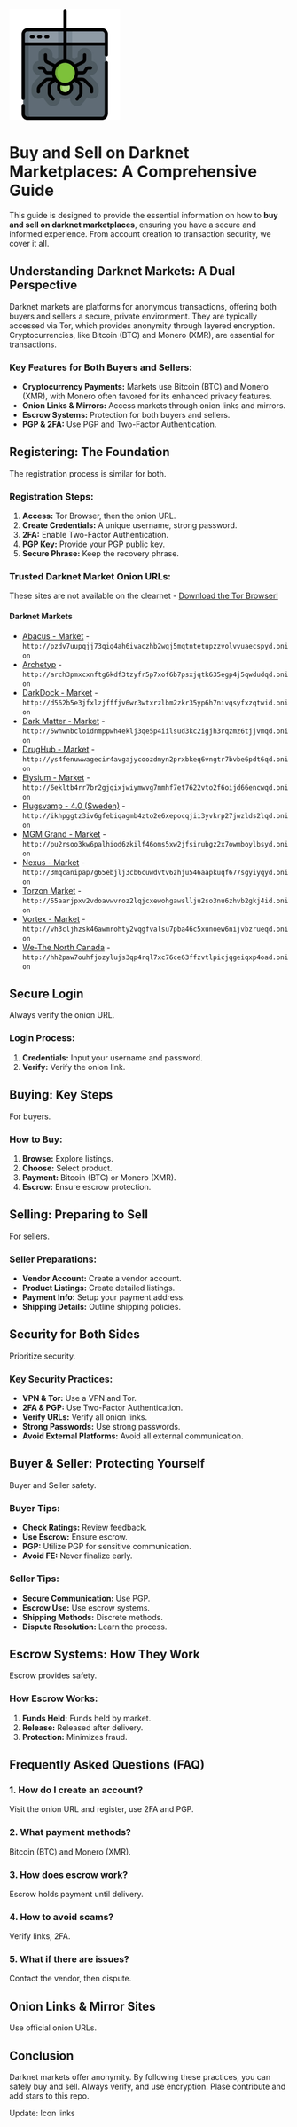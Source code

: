 <img src="/storage/template.webp" width="200">

# Buy and Sell on Darknet Marketplaces: A Comprehensive Guide

This guide is designed to provide the essential information on how to **buy and sell on darknet marketplaces**, ensuring you have a secure and informed experience. From account creation to transaction security, we cover it all.

## Understanding Darknet Markets: A Dual Perspective

Darknet markets are platforms for anonymous transactions, offering both buyers and sellers a secure, private environment.  They are typically accessed via Tor, which provides anonymity through layered encryption.  Cryptocurrencies, like Bitcoin (BTC) and Monero (XMR), are essential for transactions.

### Key Features for Both Buyers and Sellers:

*   **Cryptocurrency Payments:** Markets use Bitcoin (BTC) and Monero (XMR), with Monero often favored for its enhanced privacy features.
*   **Onion Links & Mirrors:** Access markets through onion links and mirrors.
*   **Escrow Systems:** Protection for both buyers and sellers.
*   **PGP & 2FA:** Use PGP and Two-Factor Authentication.

## Registering: The Foundation

The registration process is similar for both.

### Registration Steps:

1.  **Access:** Tor Browser, then the onion URL.
2.  **Create Credentials:** A unique username, strong password.
3.  **2FA:** Enable Two-Factor Authentication.
4.  **PGP Key:** Provide your PGP public key.
5.  **Secure Phrase:** Keep the recovery phrase.

### Trusted Darknet Market Onion URLs:
These sites are not available on the clearnet - [Download the Tor Browser!](https://www.torproject.org/download/)

#### Darknet Markets

*   [Abacus - Market](http://pzdv7uupqjj73qiq4ah6ivaczhb2wgj5mqtntetupzzvolvvuaecspyd.onion) - `http://pzdv7uupqjj73qiq4ah6ivaczhb2wgj5mqtntetupzzvolvvuaecspyd.onion`
*   [Archetyp](@archetyp) - `http://arch3pmxcxnftg6kdf3tzyfr5p7xof6b7psxjqtk635egp4j5qwdudqd.onion`
*   [DarkDock - Market](http://d562b5e3jfxlzjfffjv6wr3wtxrzlbm2zkr35yp6h7nivqsyfxzqtwid.onion) - `http://d562b5e3jfxlzjfffjv6wr3wtxrzlbm2zkr35yp6h7nivqsyfxzqtwid.onion`
*   [Dark Matter - Market](http://5whwnbcloidnmppwh4eklj3qe5p4iilsud3kc2igjh3rqzmz6tjjvmqd.onion) - `http://5whwnbcloidnmppwh4eklj3qe5p4iilsud3kc2igjh3rqzmz6tjjvmqd.onion`
*   [DrugHub - Market](http://ys4fenuwwagecir4avgajycoozdmyn2prxbkeq6vngtr7bvbe6pdt6qd.onion) - `http://ys4fenuwwagecir4avgajycoozdmyn2prxbkeq6vngtr7bvbe6pdt6qd.onion`
*   [Elysium - Market](http://6ekltb4rr7br2gjqixjwiymwvg7mmhf7et7622vto2f6oijd66encwqd.onion) - `http://6ekltb4rr7br2gjqixjwiymwvg7mmhf7et7622vto2f6oijd66encwqd.onion`
*   [Flugsvamp - 4.0 (Sweden)](http://ikhpggtz3iv6gfebiqagmb4zto2e6xepocqjii3yvkrp27jwzlds2lqd.onion) - `http://ikhpggtz3iv6gfebiqagmb4zto2e6xepocqjii3yvkrp27jwzlds2lqd.onion`
*   [MGM Grand - Market](http://pu2rsoo3kw6palhiod6zkilf46oms5xw2jfsirubgz2x7owmboylbsyd.onion) - `http://pu2rsoo3kw6palhiod6zkilf46oms5xw2jfsirubgz2x7owmboylbsyd.onion`
*   [Nexus - Market](http://3mqcanipap7g65ebjlj3cb6cuwdvtv6zhju546aapkuqf677sgyiyqyd.onion) - `http://3mqcanipap7g65ebjlj3cb6cuwdvtv6zhju546aapkuqf677sgyiyqyd.onion`
*   [Torzon Market](http://55aarjpxv2vdoavwvroz2lqjcxewohgawsllju2so3nu6zhvb2gkj4id.onion) - `http://55aarjpxv2vdoavwvroz2lqjcxewohgawsllju2so3nu6zhvb2gkj4id.onion`
*   [Vortex - Market](http://vh3cljhzsk46awmrohty2vqgfvalsu7pba46c5xunoew6nijvbzrueqd.onion) - `http://vh3cljhzsk46awmrohty2vqgfvalsu7pba46c5xunoew6nijvbzrueqd.onion`
*   [We-The North Canada](http://hh2paw7ouhfjozylujs3qp4rql7xc76ce63ffzvtlpicjqgeiqxp4oad.onion) - `http://hh2paw7ouhfjozylujs3qp4rql7xc76ce63ffzvtlpicjqgeiqxp4oad.onion`

##  Secure Login

Always verify the onion URL.

### Login Process:

1.  **Credentials:** Input your username and password.
2.  **Verify:** Verify the onion link.

## Buying: Key Steps

For buyers.

###  How to Buy:

1.  **Browse:** Explore listings.
2.  **Choose:** Select product.
3.  **Payment:** Bitcoin (BTC) or Monero (XMR).
4.  **Escrow:**  Ensure escrow protection.

## Selling: Preparing to Sell

For sellers.

### Seller Preparations:

*   **Vendor Account:** Create a vendor account.
*   **Product Listings:** Create detailed listings.
*   **Payment Info:** Setup your payment address.
*   **Shipping Details:** Outline shipping policies.

## Security for Both Sides

Prioritize security.

### Key Security Practices:

*   **VPN & Tor:** Use a VPN and Tor.
*   **2FA & PGP:** Use Two-Factor Authentication.
*   **Verify URLs:** Verify all onion links.
*   **Strong Passwords:** Use strong passwords.
*   **Avoid External Platforms:** Avoid all external communication.

## Buyer & Seller: Protecting Yourself

Buyer and Seller safety.

### Buyer Tips:

*   **Check Ratings:** Review feedback.
*   **Use Escrow:**  Ensure escrow.
*   **PGP:** Utilize PGP for sensitive communication.
*   **Avoid FE:** Never finalize early.

### Seller Tips:

*   **Secure Communication:** Use PGP.
*   **Escrow Use:**  Use escrow systems.
*   **Shipping Methods:** Discrete methods.
*   **Dispute Resolution:** Learn the process.

## Escrow Systems: How They Work

Escrow provides safety.

### How Escrow Works:

1.  **Funds Held:** Funds held by market.
2.  **Release:** Released after delivery.
3.  **Protection:** Minimizes fraud.

## Frequently Asked Questions (FAQ)

### 1. How do I create an account?

Visit the onion URL and register, use 2FA and PGP.

### 2. What payment methods?

Bitcoin (BTC) and Monero (XMR).

### 3. How does escrow work?

Escrow holds payment until delivery.

### 4. How to avoid scams?

Verify links, 2FA.

### 5. What if there are issues?

Contact the vendor, then dispute.

## Onion Links & Mirror Sites

Use official onion URLs.

## Conclusion

Darknet markets offer anonymity. By following these practices, you can safely buy and sell. Always verify, and use encryption.
Plase contribute and add stars to this repo.











Update: Icon links